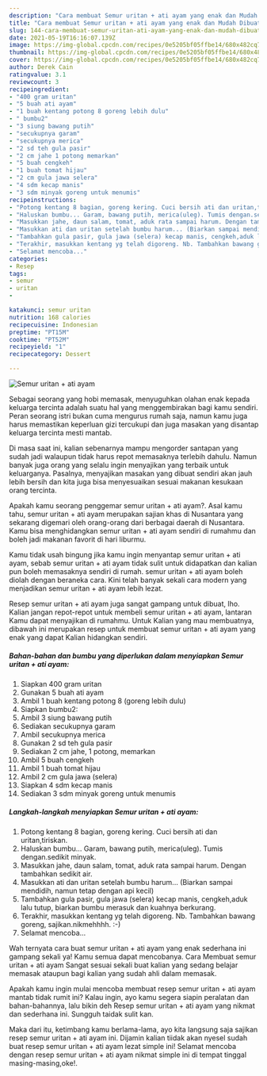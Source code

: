 ```yaml
---
description: "Cara membuat Semur uritan + ati ayam yang enak dan Mudah Dibuat"
title: "Cara membuat Semur uritan + ati ayam yang enak dan Mudah Dibuat"
slug: 144-cara-membuat-semur-uritan-ati-ayam-yang-enak-dan-mudah-dibuat
date: 2021-05-19T16:16:07.139Z
image: https://img-global.cpcdn.com/recipes/0e5205bf05ffbe14/680x482cq70/semur-uritan-ati-ayam-foto-resep-utama.jpg
thumbnail: https://img-global.cpcdn.com/recipes/0e5205bf05ffbe14/680x482cq70/semur-uritan-ati-ayam-foto-resep-utama.jpg
cover: https://img-global.cpcdn.com/recipes/0e5205bf05ffbe14/680x482cq70/semur-uritan-ati-ayam-foto-resep-utama.jpg
author: Derek Cain
ratingvalue: 3.1
reviewcount: 3
recipeingredient:
- "400 gram uritan"
- "5 buah ati ayam"
- "1 buah kentang potong 8 goreng lebih dulu"
- " bumbu2"
- "3 siung bawang putih"
- "secukupnya garam"
- "secukupnya merica"
- "2 sd teh gula pasir"
- "2 cm jahe 1 potong memarkan"
- "5 buah cengkeh"
- "1 buah tomat hijau"
- "2 cm gula jawa selera"
- "4 sdm kecap manis"
- "3 sdm minyak goreng untuk menumis"
recipeinstructions:
- "Potong kentang 8 bagian, goreng kering. Cuci bersih ati dan uritan,tiriskan."
- "Haluskan bumbu... Garam, bawang putih, merica(uleg). Tumis dengan.sedikit minyak."
- "Masukkan jahe, daun salam, tomat, aduk rata sampai harum. Dengan tambahkan sedikit air."
- "Masukkan ati dan uritan setelah bumbu harum... (Biarkan sampai mendidih, namun tetap dengan api kecil)"
- "Tambahkan gula pasir, gula jawa (selera) kecap manis, cengkeh,aduk lalu tutup, biarkan bumbu merasuk dan kuahnya berkurang."
- "Terakhir, masukkan kentang yg telah digoreng. Nb. Tambahkan bawang goreng, sajikan.nikmehhhh. :-)"
- "Selamat mencoba..."
categories:
- Resep
tags:
- semur
- uritan
- 

katakunci: semur uritan  
nutrition: 168 calories
recipecuisine: Indonesian
preptime: "PT15M"
cooktime: "PT52M"
recipeyield: "1"
recipecategory: Dessert

---
```



![Semur uritan + ati ayam](https://img-global.cpcdn.com/recipes/0e5205bf05ffbe14/680x482cq70/semur-uritan-ati-ayam-foto-resep-utama.jpg)

Sebagai seorang yang hobi memasak, menyuguhkan olahan enak kepada keluarga tercinta adalah suatu hal yang menggembirakan bagi kamu sendiri. Peran seorang istri bukan cuma mengurus rumah saja, namun kamu juga harus memastikan keperluan gizi tercukupi dan juga masakan yang disantap keluarga tercinta mesti mantab.

Di masa  saat ini, kalian sebenarnya mampu mengorder santapan yang sudah jadi walaupun tidak harus repot memasaknya terlebih dahulu. Namun banyak juga orang yang selalu ingin menyajikan yang terbaik untuk keluarganya. Pasalnya, menyajikan masakan yang dibuat sendiri akan jauh lebih bersih dan kita juga bisa menyesuaikan sesuai makanan kesukaan orang tercinta. 



Apakah kamu seorang penggemar semur uritan + ati ayam?. Asal kamu tahu, semur uritan + ati ayam merupakan sajian khas di Nusantara yang sekarang digemari oleh orang-orang dari berbagai daerah di Nusantara. Kamu bisa menghidangkan semur uritan + ati ayam sendiri di rumahmu dan boleh jadi makanan favorit di hari liburmu.

Kamu tidak usah bingung jika kamu ingin menyantap semur uritan + ati ayam, sebab semur uritan + ati ayam tidak sulit untuk didapatkan dan kalian pun boleh memasaknya sendiri di rumah. semur uritan + ati ayam boleh diolah dengan beraneka cara. Kini telah banyak sekali cara modern yang menjadikan semur uritan + ati ayam lebih lezat.

Resep semur uritan + ati ayam juga sangat gampang untuk dibuat, lho. Kalian jangan repot-repot untuk membeli semur uritan + ati ayam, lantaran Kamu dapat menyajikan di rumahmu. Untuk Kalian yang mau membuatnya, dibawah ini merupakan resep untuk membuat semur uritan + ati ayam yang enak yang dapat Kalian hidangkan sendiri.

<!--inarticleads1-->

##### Bahan-bahan dan bumbu yang diperlukan dalam menyiapkan Semur uritan + ati ayam:

1. Siapkan 400 gram uritan
1. Gunakan 5 buah ati ayam
1. Ambil 1 buah kentang potong 8 (goreng lebih dulu)
1. Siapkan  bumbu2:
1. Ambil 3 siung bawang putih
1. Sediakan secukupnya garam
1. Ambil secukupnya merica
1. Gunakan 2 sd teh gula pasir
1. Sediakan 2 cm jahe, 1 potong, memarkan
1. Ambil 5 buah cengkeh
1. Ambil 1 buah tomat hijau
1. Ambil 2 cm gula jawa (selera)
1. Siapkan 4 sdm kecap manis
1. Sediakan 3 sdm minyak goreng untuk menumis




<!--inarticleads2-->

##### Langkah-langkah menyiapkan Semur uritan + ati ayam:

1. Potong kentang 8 bagian, goreng kering. Cuci bersih ati dan uritan,tiriskan.
1. Haluskan bumbu... Garam, bawang putih, merica(uleg). Tumis dengan.sedikit minyak.
1. Masukkan jahe, daun salam, tomat, aduk rata sampai harum. Dengan tambahkan sedikit air.
1. Masukkan ati dan uritan setelah bumbu harum... (Biarkan sampai mendidih, namun tetap dengan api kecil)
1. Tambahkan gula pasir, gula jawa (selera) kecap manis, cengkeh,aduk lalu tutup, biarkan bumbu merasuk dan kuahnya berkurang.
1. Terakhir, masukkan kentang yg telah digoreng. Nb. Tambahkan bawang goreng, sajikan.nikmehhhh. :-)
1. Selamat mencoba...




Wah ternyata cara buat semur uritan + ati ayam yang enak sederhana ini gampang sekali ya! Kamu semua dapat mencobanya. Cara Membuat semur uritan + ati ayam Sangat sesuai sekali buat kalian yang sedang belajar memasak ataupun bagi kalian yang sudah ahli dalam memasak.

Apakah kamu ingin mulai mencoba membuat resep semur uritan + ati ayam mantab tidak rumit ini? Kalau ingin, ayo kamu segera siapin peralatan dan bahan-bahannya, lalu bikin deh Resep semur uritan + ati ayam yang nikmat dan sederhana ini. Sungguh taidak sulit kan. 

Maka dari itu, ketimbang kamu berlama-lama, ayo kita langsung saja sajikan resep semur uritan + ati ayam ini. Dijamin kalian tiidak akan nyesel sudah buat resep semur uritan + ati ayam lezat simple ini! Selamat mencoba dengan resep semur uritan + ati ayam nikmat simple ini di tempat tinggal masing-masing,oke!.

